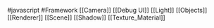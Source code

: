 #javascript #Framework 
[[Camera]]
[[Debug UI]]
[[Light]]
[[Objects]]
[[Renderer]]
[[Scene]]
[[Shadow]]
[[Texture_Material]]